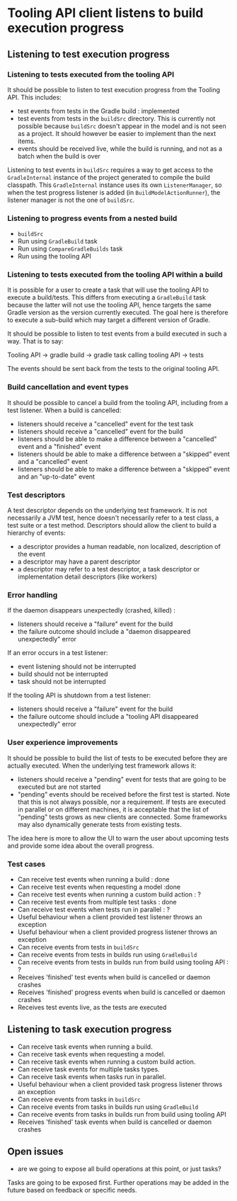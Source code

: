 # Tooling API client listens to build execution progress

## Listening to test execution progress

### Listening to tests executed from the tooling API

It should be possible to listen to test execution progress from the Tooling API. This includes:

- test events from tests in the Gradle build : implemented
- test events from tests in the `buildSrc` directory. This is currently not possible because `buildSrc` doesn't appear in the model
and is not seen as a project. It should however be easier to implement than the next items.
- events should be received live, while the build is running, and not as a batch when the build is over

Listening to test events in `buildSrc` requires a way to get access to the `GradleInternal` instance of
the project generated to compile the build classpath. This `GradleInternal` instance uses its own `ListenerManager`,
so when the test progress listener is added (in `BuildModelActionRunner`), the listener manager is not the one of
`buildSrc`.

### Listening to progress events from a nested build

- `buildSrc`
- Run using `GradleBuild` task
- Run using `CompareGradleBuilds` task
- Run using the tooling API

### Listening to tests executed from the tooling API within a build

It is possible for a user to create a task that will use the tooling API to execute a build/tests. This
differs from executing a `GradleBuild` task because the latter will not use the tooling API, hence targets
the same Gradle version as the version currently executed. The goal here is therefore to execute a
sub-build which may target a different version of Gradle.

It should be possible to listen to test events from a build executed in such a way. That is to say:

Tooling API -> gradle build -> gradle task calling tooling API -> tests

The events should be sent back from the tests to the original tooling API.

### Build cancellation and event types

It should be possible to cancel a build from the tooling API, including from a test listener. When a build is cancelled:

- listeners should receive a "cancelled" event for the test task
- listeners should receive a "cancelled" event for the build
- listeners should be able to make a difference between a "cancelled" event and a "finished" event
- listeners should be able to make a difference between a "skipped" event and a "cancelled" event
- listeners should be able to make a difference between a "skipped" event and an "up-to-date" event

### Test descriptors

A test descriptor depends on the underlying test framework. It is not necessarily a JVM test, hence doesn't necessarily
refer to a test class, a test suite or a test method. Descriptors should allow the client to build a hierarchy of
events:

- a descriptor provides a human readable, non localized, description of the event
- a descriptor may have a parent descriptor
- a descriptor may refer to a test descriptor, a task descriptor or implementation detail descriptors (like workers)


### Error handling

If the daemon disappears unexpectedly (crashed, killed) :

- listeners should receive a "failure" event for the build
- the failure outcome should include a "daemon disappeared unexpectedly" error

If an error occurs in a test listener:

- event listening should not be interrupted
- build should not be interrupted
- task should not be interrupted

If the tooling API is shutdown from a test listener:

- listeners should receive a "failure" event for the build
- the failure outcome should include a "tooling API disappeared unexpectedly" error

### User experience improvements

It should be possible to build the list of tests to be executed before they are actually executed. When the underlying
test framework allows it:

- listeners should receive a "pending" event for tests that are going to be executed but are not started
- "pending" events should be received before the first test is started. Note that this is not always possible, nor a requirement. If tests are executed in parallel or on different machines,
it is acceptable that the list of "pending" tests grows as new clients are connected. Some frameworks may also dynamically generate tests from existing tests.

The idea here is more to allow the UI to warn the user about upcoming tests and provide some idea about the overall progress.


### Test cases

- Can receive test events when running a build : done
- Can receive test events when requesting a model :done
- Can receive test events when running a custom build action : ?
- Can receive test events from multiple test tasks : done
- Can receive test events when tests run in parallel : ?
- Useful behaviour when a client provided test listener throws an exception
- Useful behaviour when a client provided progress listener throws an exception
- Can receive events from tests in `buildSrc`
- Can receive events from tests in builds run using `GradleBuild`
- Can receive events from tests in builds run from build using tooling API : ?
- Receives 'finished' test events when build is cancelled or daemon crashes
- Receives 'finished' progress events when build is cancelled or daemon crashes
- Receives test events live, as the tests are executed


## Listening to task execution progress

- Can receive task events when running a build.
- Can receive task events when requesting a model.
- Can receive task events when running a custom build action.
- Can receive task events for multiple tasks types.
- Can receive task events when tasks run in parallel.
- Useful behaviour when a client provided task progress listener throws an exception
- Can receive events from tasks in `buildSrc`
- Can receive events from tasks in builds run using `GradleBuild`
- Can receive events from tasks in builds run from build using tooling API
- Receives 'finished' task events when build is cancelled or daemon crashes


## Open issues

- are we going to expose all build operations at this point, or just tasks?

Tasks are going to be exposed first. Further operations may be added in the future based on feedback or specific needs.
